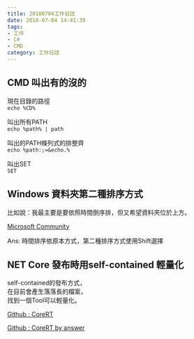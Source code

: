 ```yaml
---
title: 20180704工作日誌
date: 2018-07-04 14:41:39
tags:
- 工作
- C#
- CMD
category: 工作日誌
---
```

## CMD 叫出有的沒的 ##

現在目錄的路徑  
`echo %CD%`

叫出所有PATH  
`echo %path% | path`

叫出的PATH條列式的排整齊  
`echo %path:;=&echo.%`

叫出SET  
`SET`

## Windows 資料夾第二種排序方式 ##

比如說：我最主要是要依照時間倒序排，但又希望資料夾位於上方。

[Microsoft Community](
https://answers.microsoft.com/en-us/windows/forum/windows_10-files-winpc/sort-files-by-date-with-folders-on-top/820aa6c6-ddf2-4ca5-b401-75b71103bfdb)

Ans: 時間排序依原本方式，第二種排序方式使用Shift選擇

## NET Core 發布時用self-contained 輕量化 ##

self-contained的發布方式，  
在目前會產生落落長的檔案，  
找到一個Tool可以輕量化。

[Github : CoreRT](https://github.com/dotnet/corert)

[Github : CoreRT by answer](https://github.com/dotnet/cli/issues/7737)